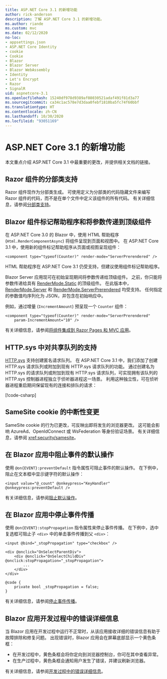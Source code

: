 ```yaml
---
title: ASP.NET Core 3.1 的新增功能
author: rick-anderson
description: 了解 ASP.NET Core 3.1 的新增功能。
ms.author: riande
ms.custom: mvc
ms.date: 02/12/2020
no-loc:
- appsettings.json
- ASP.NET Core Identity
- cookie
- Cookie
- Blazor
- Blazor Server
- Blazor WebAssembly
- Identity
- Let's Encrypt
- Razor
- SignalR
uid: aspnetcore-3.1
ms.openlocfilehash: 15240df978d9389af08030521adaf491f81d3a77
ms.sourcegitcommit: ca34c1ac578e7d3daa0febf1810ba5fc74f60bbf
ms.translationtype: HT
ms.contentlocale: zh-CN
ms.lasthandoff: 10/30/2020
ms.locfileid: "93051169"
---
```

# <a name="whats-new-in-aspnet-core-31"></a>ASP.NET Core 3.1 的新增功能

本文重点介绍 ASP.NET Core 3.1 中最重要的更改，并提供相关文档的链接。

## <a name="partial-class-support-for-no-locrazor-components"></a>Razor 组件的分部类支持

Razor 组件现作为分部类生成。 可使用定义为分部类的代码隐藏文件来编写 Razor 组件的代码，而不是在单个文件中定义该组件的所有代码。 有关详细信息，请参阅[分部类支持](xref:blazor/components/index#partial-class-support)。

## <a name="no-locblazor-component-tag-helper-and-pass-parameters-to-top-level-components"></a>Blazor 组件标记帮助程序和将参数传递到顶级组件

在 ASP.NET Core 3.0 的 Blazor 中，使用 HTML 帮助程序 (`Html.RenderComponentAsync`) 将组件呈现到页面和视图中。 在 ASP.NET Core 3.1 中，使用新的组件标记帮助程序从页面或视图呈现组件：

```cshtml
<component type="typeof(Counter)" render-mode="ServerPrerendered" />
```

HTML 帮助程序在 ASP.NET Core 3.1 仍受支持，但建议使用组件标记帮助程序。

Blazor Server 应用现可在初始呈现期间将参数传递给顶级组件。 之前，你只能将参数传递给具有 [RenderMode.Static](xref:Microsoft.AspNetCore.Mvc.Rendering.RenderMode.Static) 的顶级组件。 在此版本中，[RenderMode.Server](xref:Microsoft.AspNetCore.Mvc.Rendering.RenderMode.Server) 和 [RenderMode.ServerPrerendered](xref:Microsoft.AspNetCore.Mvc.Rendering.RenderMode.ServerPrerendered) 均受支持。 任何指定的参数值均序列化为 JSON，并包含在初始响应中。

例如，通过增量 (`IncrementAmount`) 预呈现一个 `Counter` 组件：

```cshtml
<component type="typeof(Counter)" render-mode="ServerPrerendered" 
    param-IncrementAmount="10" />
```

有关详细信息，请参阅[将组件集成到 Razor Pages 和 MVC 应用](xref:blazor/components/integrate-components-into-razor-pages-and-mvc-apps)。

## <a name="support-for-shared-queues-in-httpsys"></a>HTTP.sys 中对共享队列的支持

[HTTP.sys](xref:fundamentals/servers/httpsys) 支持创建匿名请求队列。 在 ASP.NET Core 3.1 中，我们添加了创建 HTTP.sys 请求队列或附加到现有 HTTP.sys 请求队列的功能。 通过创建名为 HTTP.sys 的请求队列或附加到现有 HTTP.sys 请求队列，可实现拥有该队列的 HTTP.sys 控制器进程独立于侦听器进程这一场景。 利用这种独立性，可在侦听器进程重启期间保留现有的连接和排队的请求：

[!code-csharp[](sample/Program.cs?name=snippet)]

## <a name="breaking-changes-for-samesite-no-loccookies"></a>SameSite cookie 的中断性变更

SameSite cookie 的行为已更改，可反映出即将发生的浏览器更改。 这可能会影响 AzureAd、OpenIdConnect 或 WsFederation 等身份验证场景。 有关详细信息，请参阅 <xref:security/samesite>。

## <a name="prevent-default-actions-for-events-in-no-locblazor-apps"></a>在 Blazor 应用中阻止事件的默认操作

使用 `@on{EVENT}:preventDefault` 指令属性可阻止事件的默认操作。 在下例中，阻止在文本框中显示键字符的默认操作：

```razor
<input value="@_count" @onkeypress="KeyHandler" @onkeypress:preventDefault />
```

有关详细信息，请参阅[阻止默认操作](xref:blazor/components/event-handling#prevent-default-actions)。

## <a name="stop-event-propagation-in-no-locblazor-apps"></a>在 Blazor 应用中停止事件传播

使用 `@on{EVENT}:stopPropagation` 指令属性来停止事件传播。 在下例中，选中复选框可阻止子 `<div>` 中的单击事件传播到父 `<div>`：

```razor
<input @bind="_stopPropagation" type="checkbox" />

<div @onclick="OnSelectParentDiv">
    <div @onclick="OnSelectChildDiv" @onclick:stopPropagation="_stopPropagation">
        ...
    </div>
</div>

@code {
    private bool _stopPropagation = false;
}
```

有关详细信息，请参阅[停止事件传播](xref:blazor/components/event-handling#stop-event-propagation)。

## <a name="detailed-errors-during-no-locblazor-app-development"></a>Blazor 应用开发过程中的错误详细信息

当 Blazor 应用在开发过程中运行不正常时，从该应用接收详细的错误信息有助于故障排除和修复问题。 出现错误时，Blazor 应用会在屏幕底部显示一个黄色条框：

* 在开发过程中，黄色条框会将你定向到浏览器控制台，你可在其中查看异常。
* 在生产过程中，黄色条框会通知用户发生了错误，并建议刷新浏览器。

有关详细信息，请参阅[开发过程中的错误详细信息](xref:blazor/fundamentals/handle-errors#detailed-errors-during-development)。
